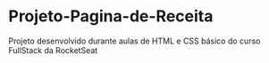# Projeto-Pagina-de-Receita
 Projeto desenvolvido durante aulas de HTML e CSS básico do curso FullStack da RocketSeat
